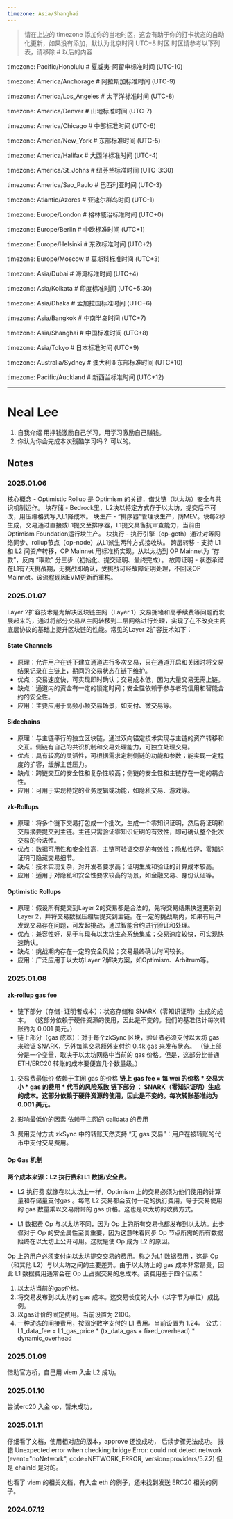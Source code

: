 ```yaml
---
timezone: Asia/Shanghai
---
```


> 请在上边的 timezone 添加你的当地时区，这会有助于你的打卡状态的自动化更新，如果没有添加，默认为北京时间 UTC+8 时区
> 时区请参考以下列表，请移除 # 以后的内容

timezone: Pacific/Honolulu # 夏威夷-阿留申标准时间 (UTC-10)

timezone: America/Anchorage # 阿拉斯加标准时间 (UTC-9)

timezone: America/Los_Angeles # 太平洋标准时间 (UTC-8)

timezone: America/Denver # 山地标准时间 (UTC-7)

timezone: America/Chicago # 中部标准时间 (UTC-6)

timezone: America/New_York # 东部标准时间 (UTC-5)

timezone: America/Halifax # 大西洋标准时间 (UTC-4)

timezone: America/St_Johns # 纽芬兰标准时间 (UTC-3:30)

timezone: America/Sao_Paulo # 巴西利亚时间 (UTC-3)

timezone: Atlantic/Azores # 亚速尔群岛时间 (UTC-1)

timezone: Europe/London # 格林威治标准时间 (UTC+0)

timezone: Europe/Berlin # 中欧标准时间 (UTC+1)

timezone: Europe/Helsinki # 东欧标准时间 (UTC+2)

timezone: Europe/Moscow # 莫斯科标准时间 (UTC+3)

timezone: Asia/Dubai # 海湾标准时间 (UTC+4)

timezone: Asia/Kolkata # 印度标准时间 (UTC+5:30)

timezone: Asia/Dhaka # 孟加拉国标准时间 (UTC+6)

timezone: Asia/Bangkok # 中南半岛时间 (UTC+7)

timezone: Asia/Shanghai # 中国标准时间 (UTC+8)

timezone: Asia/Tokyo # 日本标准时间 (UTC+9)

timezone: Australia/Sydney # 澳大利亚东部标准时间 (UTC+10)

timezone: Pacific/Auckland # 新西兰标准时间 (UTC+12)

---

# Neal Lee

1. 自我介绍
用挣钱激励自己学习，用学习激励自己赚钱。
2. 你认为你会完成本次残酷学习吗？
可以的。
## Notes

<!-- Content_START -->

### 2025.01.06
核心概念 - Optimistic Rollup 是 Optimism 的关键，借父链（以太坊）安全与共识机制运作。
块存储 - Bedrock里，L2块以特定方式存于以太坊，提交后不可改，用压缩格式写入L1降成本。
块生产 - “排序器”管理块生产，防MEV。块每2秒生成，交易通过直接或L1提交至排序器，L1提交具备抗审查能力，当前由Optimism Foundation运行块生产。
块执行 - 执行引擎（op-geth）通过对等网络同步、rollup节点（op-node）从L1派生两种方式接收块。
跨层转移 - 支持 L1 和 L2 间资产转移，OP Mainnet 用标准桥实现。从以太坊到 OP Mainnet为 “存款”，反向 “取款” 分三步（初始化、提交证明、最终完成）。
故障证明 - 状态承诺在L1有7天挑战期，无挑战即确认，受挑战可经故障证明处理，不回滚OP Mainnet。该流程现因EVM更新而重构。

### 2025.01.07
Layer 2扩容技术是为解决区块链主网（Layer 1）交易拥堵和高手续费等问题而发展起来的，通过将部分交易从主网转移到二层网络进行处理，实现了在不改变主网底层协议的基础上提升区块链的性能。常见的Layer 2扩容技术如下：

#### State Channels
- 原理：允许用户在链下建立通道进行多次交易，只在通道开启和关闭时将交易结果记录在主链上，期间的交易状态在链下维护。
- 优点：交易速度快，可实现即时确认；交易成本低，因为大量交易无需上链。
- 缺点：通道内的资金有一定的锁定时间；安全性依赖于参与者的信用和智能合约的安全性。
- 应用：主要应用于高频小额交易场景，如支付、微交易等。

#### Sidechains
- 原理：与主链平行的独立区块链，通过双向锚定技术实现与主链的资产转移和交互。侧链有自己的共识机制和交易处理能力，可独立处理交易。
- 优点：具有较高的灵活性，可根据需求定制侧链的功能和参数；能实现一定程度的扩容，缓解主链压力。
- 缺点：跨链交互的安全性和复杂性较高；侧链的安全性和主链存在一定的耦合性。
- 应用：可用于实现特定的业务逻辑或功能，如隐私交易、游戏等。

#### zk-Rollups
- 原理：将多个链下交易打包成一个批次，生成一个零知识证明，然后将证明和交易摘要提交到主链。主链只需验证零知识证明的有效性，即可确认整个批次交易的合法性。
- 优点：数据可用性和安全性高，主链可验证交易的有效性；隐私性好，零知识证明可隐藏交易细节。
- 缺点：技术实现复杂，对开发者要求高；证明生成和验证的计算成本较高。
- 应用：适用于对隐私和安全性要求较高的场景，如金融交易、身份认证等。

#### Optimistic Rollups
- 原理：假设所有提交到Layer 2的交易都是合法的，先将交易结果快速更新到Layer 2，并将交易数据压缩后提交到主链。在一定的挑战期内，如果有用户发现交易存在问题，可发起挑战，通过智能合约进行验证和处理。
- 优点：兼容性好，易于与现有以太坊生态系统集成；交易速度较快，可实现快速确认。
- 缺点：挑战期内存在一定的安全风险；交易最终确认时间较长。
- 应用：广泛应用于以太坊Layer 2解决方案，如Optimism、Arbitrum等。

### 2025.01.08

#### zk-rollup gas fee
- 链下部分（存储+证明者成本）：状态存储和 SNARK（零知识证明）生成的成本。
（这部分依赖于硬件资源的使用，因此是不变的。我们的基准估计每次转账约为 0.001 美元。）
- 链上部分（gas 成本）：对于每个zkSync 区块，验证者必须支付以太坊 gas 来验证 SNARK，另外每笔交易额外支付约 0.4k gas 来发布状态。
（链上部分是一个变量，取决于以太坊网络中当前的 gas 价格。但是，这部分比普通 ETH/ERC20 转账的成本要便宜几个数量级。）

1. 交易费最低价
依赖于主网 gas 的价格
**链上 gas fee = 每 wei 的价格 * 交易大小 * gas 的费用 * 代币的风险系数**
**链下部分 ： SNARK（零知识证明）生成的成本。这部分依赖于硬件资源的使用，因此是不变的。每次转账基准约为 0.001 美元。**

2. 影响最低价的因素
依赖于主网的 calldata 的费用
<!-- 主网的 gas 的相关处于草案阶段的 EIP 主要为 EIP4488，该方案将 calldata 非0字节数据由16gas 降低至 3 gas，对 layer2 TPS的影响较大，利好 layer2 的 Rollup，可以大大降低Rollup主网的交易成本，非0字节的数据可以降低为当前的 1/5 的成本不到，0 字节的也可以微微降低（ab，op，zk 等预计都可以下降至目前 1/5 的手续费）。 -->

3. 费用支付方式
zkSync 中的转账天然支持 “无 gas 交易”：用户在被转账的代币中支付交易费用。
<!-- 例如，如果您想交易 DAI 稳定币，您无需拥有 ETH 或任何其他代币。只需支付一小部分 DAI 的费用。 -->

#### Op Gas 机制
**两个成本来源：L2 执行费和 L1 数据/安全费。**

- L2 执行费
就像在以太坊上一样，Optimism 上的交易必须为他们使用的计算量和存储量支付gas 。每笔 L2 交易都会支付一定的执行费用，等于交易使用的 gas 数量乘以交易附带的 gas 价格。这也是以太坊的收费方式。

<!-- 这是（简单的）公式：
l2_execution_fee = transaction_gas_price * l2_gas_used
使用的 L2 气体量取决于您尝试发送的特定交易，交易在 Optimism 上使用的 gas 量通常与在 Ethereum 上的大致相同。 -->

- L1 数据费
Op 与以太坊不同，因为 Op 上的所有交易也都发布到以太坊。此步骤对于 Op 的安全属性至关重要，因为这意味着同步 Op 节点所需的所有数据始终在以太坊上公开可用。这就是使 Op 成为 L2 的原因。

Op 上的用户必须支付向以太坊提交交易的费用。称之为L1 数据费用 ，这是 Op（和其他 L2）与以太坊之间的主要差异。由于以太坊上的 gas 成本非常昂贵，因此 L1 数据费用通常会在 Op 上占据交易的总成本。该费用基于四个因素：
 1. 以太坊当前的gas价格。
 2. 将交易发布到以太坊的 gas 成本。这交易长度的大小（以字节为单位）成比例。
 3. 以gas计价的固定费用。当前设置为 2100。
 4. 一种动态的间接费用，按固定数字支付的 L1 费用。当前设置为 1.24。
公式：L1_data_fee = L1_gas_price * (tx_data_gas + fixed_overhead) * dynamic_overhead

### 2025.01.09

<!-- 尝试从 L1 入金到 L2，暂未成功，在找原因。 -->
借助官方桥，自己用 viem 入金 L2 成功。

### 2025.01.10

尝试erc20 入金 op，暂未成功，

### 2025.01.11

仔细看了文档，使用相对应的版本，approve 还没成功， 后续步骤无法成功。
报错 Unexpected error when checking bridge Error: could not detect network (event="noNetwork", code=NETWORK_ERROR, version=providers/5.7.2)
但是 chainId 是对的。

也看了 viem 的相关文档，有入金 eth 的例子，还未找到发送 ERC20 相关的例子。

### 2024.07.12

<!-- Content_END -->
